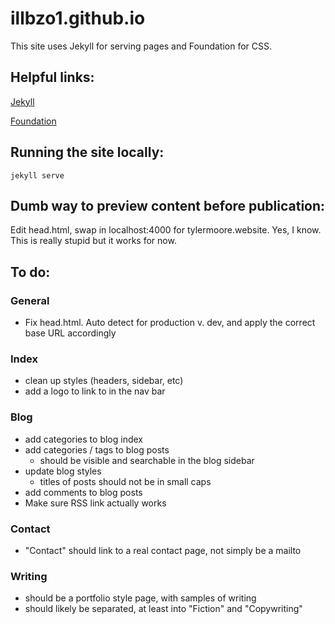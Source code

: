 # illbzo1.github.io
This site uses Jekyll for serving pages and Foundation for CSS.

## Helpful links:

[Jekyll](http://jekyllrb.com/)

[Foundation](http://foundation.zurb.com/)

## Running the site locally:

    jekyll serve

## Dumb way to preview content before publication:

  Edit head.html, swap in localhost:4000 for tylermoore.website. Yes, I know. This is really stupid but it works for now.

## To do:

### General
  * Fix head.html. Auto detect for production v. dev, and apply the correct base URL accordingly

### Index
  * clean up styles (headers, sidebar, etc)
  * add a logo to link to in the nav bar

### Blog
  * add categories to blog index
  * add categories / tags to blog posts
    - should be visible and searchable in the blog sidebar
  * update blog styles
    - titles of posts should not be in small caps
  * add comments to blog posts
  * Make sure RSS link actually works

### Contact
  * "Contact" should link to a real contact page, not simply be a mailto

### Writing
  * should be a portfolio style page, with samples of writing
  * should likely be separated, at least into "Fiction" and "Copywriting"
